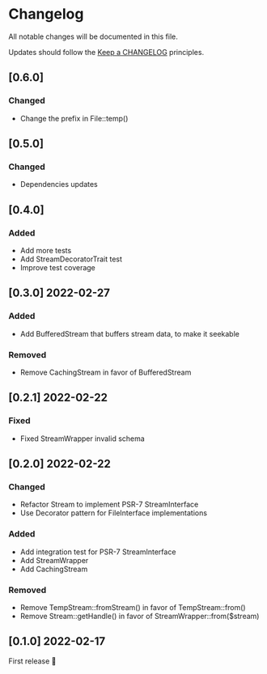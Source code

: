 # Changelog

All notable changes will be documented in this file.

Updates should follow the [Keep a CHANGELOG](http://keepachangelog.com/) principles.

## [0.6.0]
### Changed
- Change the prefix in File::temp()

## [0.5.0]
### Changed
- Dependencies updates

## [0.4.0]
### Added
- Add more tests
- Add StreamDecoratorTrait test
- Improve test coverage

## [0.3.0] 2022-02-27
### Added
- Add BufferedStream that buffers stream data, to make it seekable

### Removed
- Remove CachingStream in favor of BufferedStream

## [0.2.1] 2022-02-22
### Fixed
- Fixed StreamWrapper invalid schema

## [0.2.0] 2022-02-22
### Changed
- Refactor Stream to implement PSR-7 StreamInterface
- Use Decorator pattern for FileInterface implementations

### Added
- Add integration test for PSR-7 StreamInterface
- Add StreamWrapper
- Add CachingStream

### Removed
- Remove TempStream::fromStream() in favor of TempStream::from()
- Remove Stream::getHandle() in favor of StreamWrapper::from($stream)

## [0.1.0] 2022-02-17
First release 🚀
